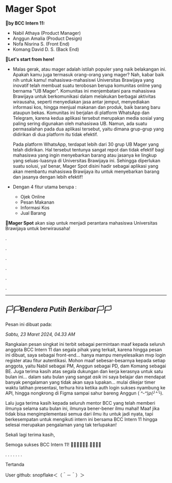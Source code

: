 # Mager Spot


**🚀by BCC Intern 11:**
+ Nabil Athaya (Product Manager)
+ Anggun Amalia (Product Design)
+ Nofa Nisrina S. (Front End)
+ Komang David D. S. (Back End)

**🚀Let's start from here!**
+ Malas gerak, atau mager adalah istilah populer yang naik belakangan ini. Apakah kamu juga termasuk orang-orang yang mager? Nah, kabar baik nih untuk kamu! mahasiswa-mahasiswi Universitas Brawijaya yang inovatif telah membuat suatu terobosan berupa komunitas online yang bernama "UB Mager". Komunitas ini menjembatani para mahasiswa Brawijaya untuk berkomunikasi dalam melakukan berbagai aktivitas wirausaha, seperti menyediakan jasa antar jemput, menyediakan informasi kos, hingga menjual makanan dan produk, baik barang baru ataupun bekas. Komunitas ini berjalan di platform WhatsApp dan Telegram, karena kedua aplikasi tersebut merupakan media sosial yang paling sering digunakan oleh mahasiswa UB. Namun, ada suatu permasalahan pada dua aplikasi tersebut, yaitu dimana grup-grup yang didirikan di dua platform itu tidak efektif.

  Pada platform WhatsApp, terdapat lebih dari 30 grup UB Mager yang telah didirikan. Hal tersebut tentunya sangat repot dan tidak efektif bagi mahasiswa yang ingin menyebarkan barang atau jasanya ke lingkup yang seluas-luasnya di Universitas Brawijaya ini. Sehingga diperlukan suatu solusi, ya! benar, Mager Spot disini hadir sebagai aplikasi yang akan membantu mahasiswa Brawijaya itu untuk menyebarkan barang dan jasanya dengan lebih efektif!

+ Dengan 4 fitur utama berupa :
  - Ojek Online
  - Pesan Makanan
  - Informasi  Kos
  - Jual Barang

**🚀Mager Spot** akan siap untuk menjadi perantara mahasiswa Universitas Brawijaya untuk berwirausaha!

.

.

.

.

.

.


-----------------------------------------------------------------------------------------------------
_🏳🏳Bendera Putih Berkibar🏳🏳_
-----------------------------------------------------------------------------------------------------

Pesan ini dibuat pada:

_Sabtu, 23 Maret 2024, 04.33 AM_

Rangkaian pesan singkat ini terbit sebagai permintaan maaf kepada seluruh anggota BCC Intern 11 dan segala pihak yang terkait, karena hingga pesan ini dibuat, saya sebagai front-end... hanya mampu menyelesaikan mvp login register atau fitur autentikasi. Mohon maaf sebesar-besarnya kepada setiap anggota, yaitu Nabil sebagai PM, Anggun sebagai PD, dam Komang sebagai BE. Juga terima kasih atas segala dukungan dan kerja kerasnya untuk satu bulan ini... dalam satu bulan yang sangat _asik_ ini saya belajar dan mendapat banyak pengalaman yang tidak akan saya lupakan... mulai dikejar timer waktu latihan presentasi, terhura hira ketika auth login sukses nyambung ke API, hingga nongkrong di Figma sampai sahur bareng Anggun ( *^-^)ρ(*╯^╰).

Lalu juga terima kasih kepada seluruh mentor BCC yang telah memberi ilmunya selama satu bulan ini, ilmunya bener-bener ilmu mahal! Maaf jika tidak bisa mengimplementasi semua dari ilmu itu untuk jadi nyata, tapi berkesempatan untuk mengikuti intern ini bersama BCC Intern 11 hingga selesai merupakan pengalaman yang tak terlupakan!

Sekali lagi terima kasih,


Semoga sukses BCC Intern 11!
🚀✨👩‍🚀👩‍🚀.👨‍🚀👨‍🚀

.
.
.
.
.
.
.

Tertanda 

User github: snopflake＜（＾－＾）＞
